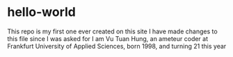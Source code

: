 # hello-world
This repo is my first one ever created on this site
I have made changes to this file since I was asked for
I am Vu Tuan Hung, an ameteur coder at Frankfurt University of Applied Sciences, born 1998, and turning 21 this year
